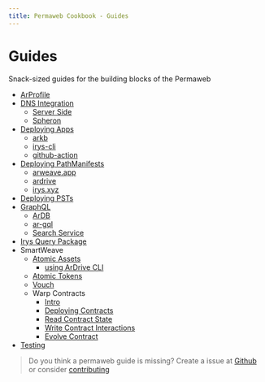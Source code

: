 ```yaml
---
title: Permaweb Cookbook - Guides
---
```


# Guides

Snack-sized guides for the building blocks of the Permaweb

-   [ArProfile](arprofile.md)
-   [DNS Integration](dns-integration/server-side.md)
    -   [Server Side](dns-integration/server-side.md)
    -   [Spheron](dns-integration/spheron.md)
-   [Deploying Apps](deployment/irys-cli.md)
    -   [arkb](deployment/arkb.md)
    -   [irys-cli](deployment/irys-cli.md)
    -   [github-action](deployment/github-action.md)
-   [Deploying PathManifests](deploying-manifests/deployingManifests.md)
    -   [arweave.app](deploying-manifests/arweave-app.md)
    -   [ardrive](deploying-manifests/ardrive.md)
    -   [irys.xyz](deploying-manifests/irys.md)
-   [Deploying PSTs](deploying-psts.md)
-   [GraphQL](querying-arweave/queryingArweave.md)
    -   [ArDB](querying-arweave/ardb.md)
    -   [ar-gql](querying-arweave/ar-gql.md)
    -   [Search Service](querying-arweave/search-indexing-service.md)
-   [Irys Query Package](irysQueryPackage.md)
-   SmartWeave
    -   [Atomic Assets](smartweave/atomic-assets/index.md)
        -   [using ArDrive CLI](smartweave/atomic-assets/ardrive-cli.md)
    -   [Atomic Tokens](atomic-tokens/intro.md)
    -   [Vouch](vouch.md)
    -   Warp Contracts
        -   [Intro](smartweave/warp/intro.md)
        -   [Deploying Contracts](smartweave/warp/deploying-contracts.md)
        -   [Read Contract State](smartweave/warp/readstate.md)
        -   [Write Contract Interactions](smartweave/warp//write-interactions.md)
        -   [Evolve Contract](smartweave/warp//evolve.md)
-   [Testing](testing/arlocal.md)

> Do you think a permaweb guide is missing? Create a issue at [Github](https://github.com/twilson63/permaweb-cookbook/issues) or consider [contributing](../getting-started/contributing.md)
